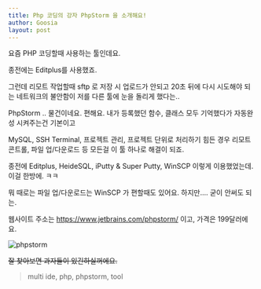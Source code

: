 ```yaml
---
title: Php 코딩의 강자 PhpStorm 을 소개해요!
author: Goosia
layout: post
---
```


요즘 PHP 코딩할때 사용하는 툴인데요.

종전에는 Editplus를 사용했죠.

그런데 리모트 작업할때 sftp 로 저장 시 업로드가 안되고 20초 뒤에 다시 시도해야 되는 네트워크의 불안함이 저를 다른 툴에 눈을 돌리게 했다는..

PhpStorm .. 물건이네요. 편해요. 내가 등록했던 함수, 클래스 모두 기억했다가 자동완성 시켜주는건 기본이고

MySQL, SSH Terminal, 프로젝트 관리, 프로젝트 단위로 처리하기 힘든 경우 리모트 콘트롤, 파일 업/다운로드 등 모든걸 이 툴 하나로 해결이 되죠.

종전에 Editplus, HeideSQL, iPutty & Super Putty, WinSCP 이렇게 이용했었는데. 이걸 한방에. ㅋㅋ

뭐 때로는 파일 업/다운로드는 WinSCP 가 편할때도 있어요. 하지만.... 굳이 안써도 되는.

웹사이트 주소는 https://www.jetbrains.com/phpstorm/ 이고, 가격은 199달러에요.

<img src="{{ 'assets/images/post05-pic01.png' | relative_url }}" alt="phpstorm" />

<del>잘 찾아보면 과자들이 있긴하실꺼에요.</del>

<blockquote>multi ide, php, phpstorm, tool</blockquote>